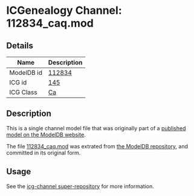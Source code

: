 # ICGenealogy Channel: 112834\_caq.mod

## Details

Name | Description
---- | -----------
ModelDB id | [112834](http://senselab.med.yale.edu/ModelDB/ShowModel.cshtml?model=112834)
ICG id | [145](http://icg.neurotheory.ox.ac.uk/channels/3/145)
ICG Class | [Ca](http://icg.neurotheory.ox.ac.uk/channels/3)

## Description

This is a single channel model file that was originally part of a [published model on the ModelDB website](http://senselab.med.yale.edu/mModelDB/ShowModel.cshtml?model=112834).

The file [112834\_caq.mod](112834_caq.mod) was extrated from [the ModelDB repository](http://senselab.med.yale.edu/ModelDB/ShowModel.cshtml?model=112834), and committed in its original form.

## Usage

See the [icg-channel super-repository](https://github.com/icgenealogy/icg-channels) for more information.